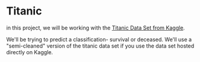 # Titanic
in this project, we will be working with the [Titanic Data Set from Kaggle](https://www.kaggle.com/c/titanic). 

We'll be trying to predict a classification- survival or deceased.
We'll use a "semi-cleaned" version of the titanic data set if you use the data set hosted directly on Kaggle.
